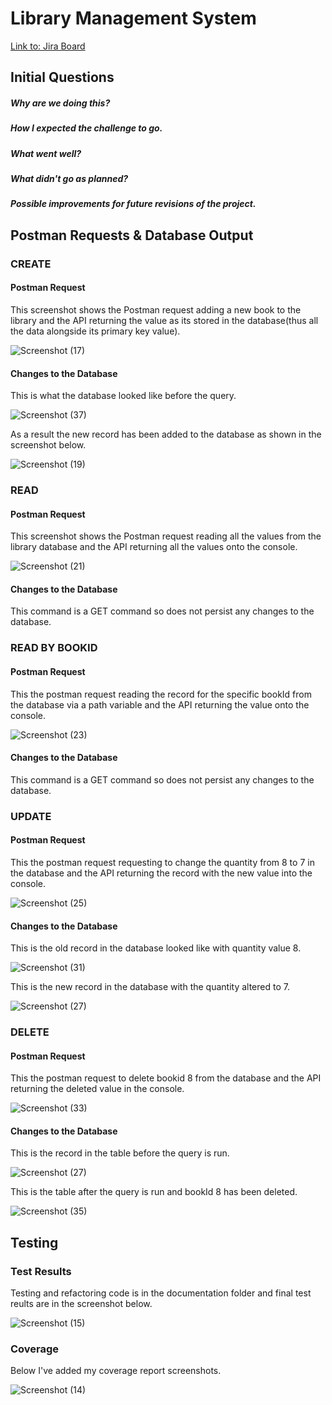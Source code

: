 # Library Management System
[Link to: Jira Board](https://saamiyaosman.atlassian.net/jira/software/c/projects/DFE/boards/2)
## Initial Questions
##### Why are we doing this?
##### How I expected the challenge to go. 
##### What went well?
##### What didn't go as planned? 
##### Possible improvements for future revisions of the project. 


## Postman Requests & Database Output
### CREATE
#### Postman Request
This screenshot shows the Postman request adding a new book to the library and the API returning the value as its stored in the database(thus all the data alongside its primary key value).

![Screenshot (17)](https://user-images.githubusercontent.com/98022076/158997473-f25468dd-179d-4d11-9ca3-135da02046e8.png)

#### Changes to the Database
This is what the database looked like before the query.

![Screenshot (37)](https://user-images.githubusercontent.com/98022076/159002439-59f24033-8aa3-40e0-bc39-2c677a084b52.png)

As a result the new record has been added to the database as shown in the screenshot below.

![Screenshot (19)](https://user-images.githubusercontent.com/98022076/158998144-773a7267-7580-4f41-a9cb-6496a932445e.png)


### READ
#### Postman Request
This screenshot shows the Postman request reading all the values from the library database and the API returning all the values onto the console.

![Screenshot (21)](https://user-images.githubusercontent.com/98022076/158998680-c95d270e-23ed-4ef0-a447-da559770f974.png)

#### Changes to the Database
This command is a GET command so does not persist any changes to the database.


### READ BY BOOKID
#### Postman Request
This the postman request reading the record for the specific bookId from the database via a path variable and the API returning the value onto the console.

![Screenshot (23)](https://user-images.githubusercontent.com/98022076/158999403-795a9400-08be-4516-9263-b11bbc337901.png)

#### Changes to the Database
This command is a GET command so does not persist any changes to the database.


### UPDATE
#### Postman Request
This the postman request requesting to change the quantity from 8 to 7 in the database and the API returning the record with the new value into the console.

![Screenshot (25)](https://user-images.githubusercontent.com/98022076/158999957-3f1c6454-87cb-4f50-8330-c131266f4c7b.png)


#### Changes to the Database
This is the old record in the database looked like with quantity value 8.

![Screenshot (31)](https://user-images.githubusercontent.com/98022076/159001449-69a61332-aa9b-47ef-9a33-462152afad66.png)

This is the new record in the database with the quantity altered to 7.

![Screenshot (27)](https://user-images.githubusercontent.com/98022076/159000706-ee96bf51-9391-48a0-9ca1-ed754e7b8f76.png)

### DELETE
#### Postman Request
This the postman request to delete bookid 8 from the database and the API returning the deleted value in the console.

![Screenshot (33)](https://user-images.githubusercontent.com/98022076/159001741-52aa4bad-177a-4cc8-a144-63a4c8c2096a.png)

#### Changes to the Database
This is the record in the table before the query is run.

![Screenshot (27)](https://user-images.githubusercontent.com/98022076/159000706-ee96bf51-9391-48a0-9ca1-ed754e7b8f76.png)

This is the table after the query is run and bookId 8 has been deleted.

![Screenshot (35)](https://user-images.githubusercontent.com/98022076/159002226-18e49431-11ca-4195-b62d-4bda84828c06.png)

## Testing
### Test Results
Testing and refactoring code is in the documentation folder and final test reults are in the screenshot below.

![Screenshot (15)](https://user-images.githubusercontent.com/98022076/158997149-b8415838-3225-47ec-9354-99a46a891ce3.png)

### Coverage
Below I've added my coverage report screenshots.

![Screenshot (14)](https://user-images.githubusercontent.com/98022076/158985333-9bb4a428-b7e5-401a-b2bd-b60265f55e00.png)
